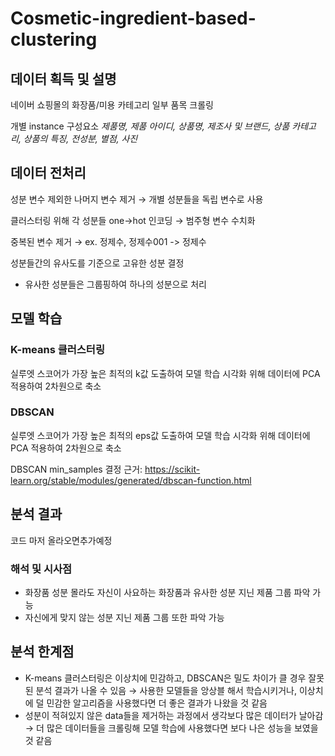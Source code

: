 # Cosmetic-ingredient-based-clustering

## 데이터 획득 및 설명
네이버 쇼핑몰의 화장품/미용 카테고리 일부 품목 크롤링

개별 instance 구성요소
_제품명, 제품 아이디, 상품명, 제조사 및 브랜드, 상품 카테고리, 상품의 특징, 전성분, 별점, 사진_

## 데이터 전처리
성분 변수 제외한 나머지 변수 제거
→ 개별 성분들을 독립 변수로 사용

클러스터링 위해 각 성분들 one→hot 인코딩
→ 범주형 변수 수치화

중복된 변수 제거
→ ex. 정제수, 정제수001 -> 정제수

성분들간의 유사도를 기준으로 고유한 성분 결정
+ 유사한 성분들은 그룹핑하여 하나의 성분으로 처리

## 모델 학습

### K-means 클러스터링
실루엣 스코어가 가장 높은 최적의 k값 도출하여 모델 학습
시각화 위해 데이터에 PCA 적용하여 2차원으로 축소

### DBSCAN
실루엣 스코어가 가장 높은 최적의 eps값 도출하여 모델 학습
시각화 위해 데이터에 PCA 적용하여 2차원으로 축소

DBSCAN min_samples 결정 근거: https://scikit-learn.org/stable/modules/generated/dbscan-function.html

## 분석 결과
코드 마저 올라오면추가예정

### 해석 및 시사점
- 화장품 성분 몰라도 자신이 사요하는 화장품과 유사한 성분 지닌 제품 그룹 파악 가능
- 자신에게 맞지 않는 성분 지닌 제품 그룹 또한 파악 가능


## 분석 한계점

- K-means 클러스터링은 이상치에 민감하고, DBSCAN은 밀도 차이가 클 경우 잘못된 분석 결과가 나올 수 있음
→ 사용한 모델들을 앙상블 해서 학습시키거나, 이상치에 덜 민감한 알고리즘을 사용했다면 더 좋은 결과가 나왔을 것 같음
- 성분이 적혀있지 않은 data들을 제거하는 과정에서 생각보다 많은 데이터가 날아감
→ 더 많은 데이터들을 크롤링해 모델 학습에 사용했다면 보다 나은 성능을 보였을 것 같음
